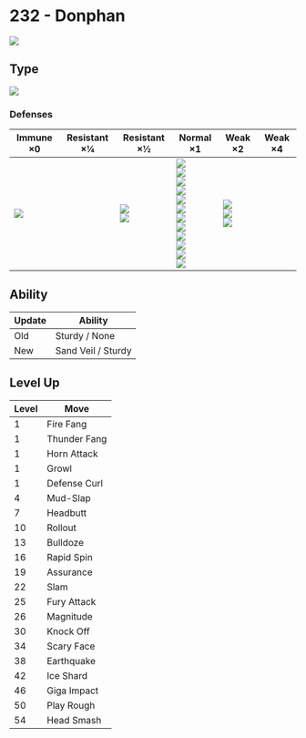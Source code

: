 # 232 - Donphan
![][232]

## Type

![][ground]

### Defenses

Immune ×0         | Resistant ×¼ | Resistant ×½                 | Normal ×1                                                                                                                                                                     | Weak ×2                                  | Weak ×4
---               | ---          | ---                          | ---                                                                                                                                                                           | ---                                      | ---
![][electric]<br> | &nbsp;       | ![][poison]<br>![][rock]<br> | ![][normal]<br>![][fighting]<br>![][flying]<br>![][ground]<br>![][bug]<br>![][ghost]<br>![][steel]<br>![][fire]<br>![][psychic]<br>![][dragon]<br>![][dark]<br>![][fairy]<br> | ![][water]<br>![][grass]<br>![][ice]<br> | &nbsp;

## Ability

Update | Ability
---    | ---
Old    | Sturdy / None
New    | Sand Veil / Sturdy

## Level Up

Level | Move
---   | ---
1     | Fire Fang
1     | Thunder Fang
1     | Horn Attack
1     | Growl
1     | Defense Curl
4     | Mud-Slap
7     | Headbutt
10    | Rollout
13    | Bulldoze
16    | Rapid Spin
19    | Assurance
22    | Slam
25    | Fury Attack
26    | Magnitude
30    | Knock Off
34    | Scary Face
38    | Earthquake
42    | Ice Shard
46    | Giga Impact
50    | Play Rough
54    | Head Smash

[232]: ../img/pokemon/232.png
[normal]: ../img/types/normal.png
[fire]: ../img/types/fire.png
[fighting]: ../img/types/fighting.png
[water]: ../img/types/water.png
[flying]: ../img/types/flying.png
[grass]: ../img/types/grass.png
[poison]: ../img/types/poison.png
[electric]: ../img/types/electric.png
[ground]: ../img/types/ground.png
[psychic]: ../img/types/psychic.png
[rock]: ../img/types/rock.png
[ice]: ../img/types/ice.png
[bug]: ../img/types/bug.png
[dragon]: ../img/types/dragon.png
[ghost]: ../img/types/ghost.png
[dark]: ../img/types/dark.png
[steel]: ../img/types/steel.png
[fairy]: ../img/types/fairy.png
